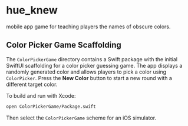 # hue_knew
mobile app game for teaching players the names of obscure colors.

## Color Picker Game Scaffolding

The `ColorPickerGame` directory contains a Swift package with the
initial SwiftUI scaffolding for a color picker guessing game. The app
displays a randomly generated color and allows players to pick a color
using `ColorPicker`. Press the **New Color** button to start a new
round with a different target color.

To build and run with Xcode:

```bash
open ColorPickerGame/Package.swift
```

Then select the `ColorPickerGame` scheme for an iOS simulator.
